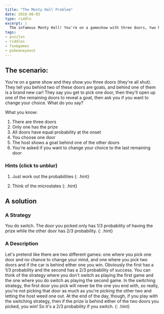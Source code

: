```yaml
---
title: "The Monty Hall Problem"
date: 2018-06-03
type: riddle
excerpt: |
  The infamous Monty Hall! You're on a gameshow with three doors, two have goats and one has a brand new car! What will you win?!
tags:
- puzzles
- riddles
- fun&games
- pokeaneyeout
---
```


## The scenario:

You're on a game show and they show you three doors (they're all shut). They tell you behind two of these doors are goats, and behind one of them is a brand new car! They say you get to pick one door, then they'll open up one of the remaining doors to reveal a goat, then ask you if you want to change your choice. What do you say?

What you know:

1. There are three doors
1. Only one has the prize
1. All doors have equal probability at the onset
1. You choose one door
1. The host shows a goat behind one of the other doors
1. You're asked if you want to change your choice to the last remaining door


### Hints (click to unblur)

1. Just work out the probabilities
    {: .hint}

1. Think of the microstates
    {: .hint}

## A solution

### A Strategy
You do switch. The door you picked only has 1/3 probability of having the prize while the other door has 2/3 probability.
{: .hint}

### A Description
Let's pretend like there are two different games: one where you pick one door and no chance to change your mind, and one where you pick two doors and if the car is behind either one you win. Obviously the first has a 1/3 probability and the second has a 2/3 probability of success. You can think of the strategy where you don't switch as playing the first game and the one where you do switch as playing the second game. In the switching strategy, the first door you pick will never be the one you end with, so really, you're not picking that door as much as you're picking the other two and letting the host weed one out. At the end of the day, though, if you play with the switching strategy, then if the prize is behind either of the two doors you picked, you win! So it's a 2/3 probability if you switch.
{: .hint}

